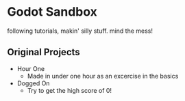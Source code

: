 # Godot Sandbox

following tutorials, makin' silly stuff. mind the mess!

## Original Projects
- Hour One
   - Made in under one hour as an excercise in the basics
- Dogged On
   - Try to get the high score of 0!

